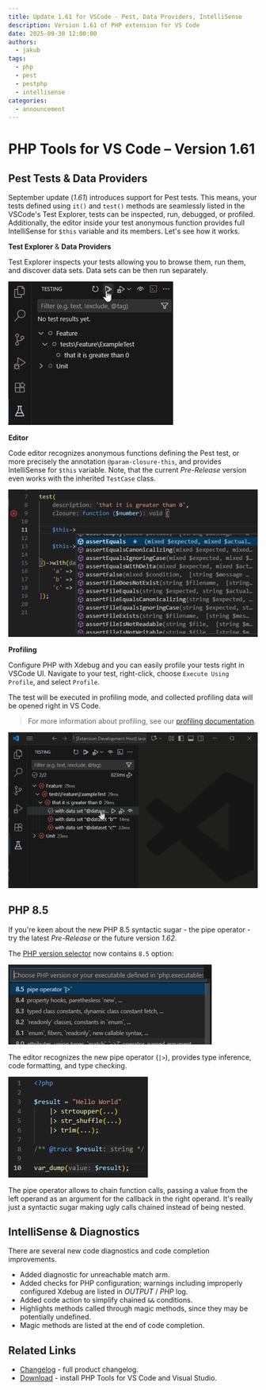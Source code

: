 ```yaml
---
title: Update 1.61 for VSCode - Pest, Data Providers, IntelliSense
description: Version 1.61 of PHP extension for VS Code
date: 2025-09-30 12:00:00
authors:
  - jakub
tags:
  - php
  - pest
  - pestphp
  - intellisense
categories:
  - announcement
---
```


# PHP Tools for VS Code – Version 1.61

## Pest Tests &amp; Data Providers

September update (_1.61_) introduces support for Pest tests. This means, your tests defined using `it()` and `test()` methods are seamlessly listed in the VSCode's Test Explorer, tests can be inspected, run, debugged, or profiled. Additionally, the editor inside your test anonymous function provides full IntelliSense for `$this` variable and its members. Let's see how it works.

<!-- more -->

**Test Explorer** &amp; **Data Providers**

Test Explorer inspects your tests allowing you to browse them, run them, and discover data sets. Data sets can be then run separately.

![running pest tests](imgs/test-explorer-run-datasets.gif)

**Editor**

Code editor recognizes anonymous functions defining the Pest test, or more precisely the annotation `@param-closure-this`, and provides IntelliSense for `$this` variable. Note, that the current _Pre-Release_ version even works with the inherited `TestCase` class.

![pest test this](imgs/update-1-61-vscode/pest-test-editor.png)

**Profiling**

Configure PHP with Xdebug and you can easily profile your tests right in VSCode UI. Navigate to your test, right-click, choose `Execute Using Profile`, and select `Profile`.

The test will be executed in profiling mode, and collected profiling data will be opened right in VS Code.

> For more information about profiling, see our [profiling documentation](https://docs.devsense.com/vscode/profiling/).

![pest test profiling](imgs/update-1-61-vscode/test-explorer-profiling.gif)

## PHP 8.5

If you're keen about the new PHP 8.5 syntactic sugar - the pipe operator - try the latest _Pre-Release_ or the future version _1.62_.

The [PHP version selector](https://docs.devsense.com/vscode/php-version/) now contains `8.5` option:

![php 8.5 version select](imgs/update-1-61-vscode/version-select.png)

The editor recognizes the new pipe operator (`|>`), provides type inference, code formatting, and type checking.

![pipe operator](imgs/update-1-61-vscode/pipe-op.png)

The pipe operator allows to chain function calls, passing a value from the left operand as an argument for the callback in the right operand. It's really just a syntactic sugar making ugly calls chained instead of being nested. 

## IntelliSense &amp; Diagnostics

There are several new code diagnostics and code completion improvements. 

- Added diagnostic for unreachable match arm.
- Added checks for PHP configuration; warnings including improperly configured Xdebug are listed in _OUTPUT_ / _PHP_ log.
- Added code action to simplify chained `&&` conditions.
- Highlights methods called through magic methods, since they may be potentially undefined.
- Magic methods are listed at the end of code completion.

## Related Links

- [Changelog](https://www.devsense.com/en/download/vscode) - full product changelog.
- [Download](https://www.devsense.com/en/download) - install PHP Tools for VS Code and Visual Studio.
